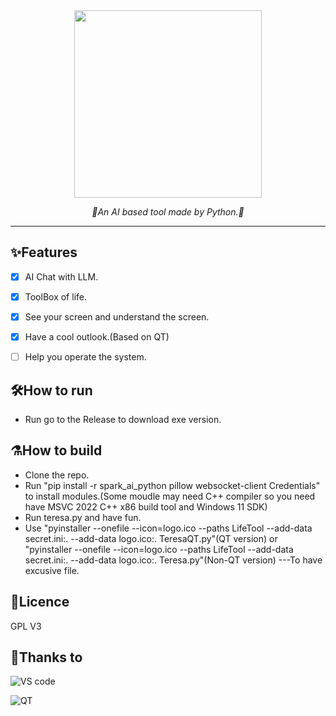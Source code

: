 <div align="center">
  <img src="https://github.com/user-attachments/assets/2b24e837-e891-4c11-ab88-04de3ce44a24" align = "centre" width="300" />
  <p><em>🤖An AI based tool made by Python.🤖</em></p>
</div>

---
## ✨Features
- [x] AI Chat with LLM.
- [x] ToolBox of life.
- [x] See your screen and understand the screen.
- [x] Have a cool outlook.(Based on QT)
- [ ] Help you operate the system.


## 🛠️How to run
- Run go to the Release to download exe version.

## ⚗️How to build

- Clone the repo.
- Run "pip install -r spark_ai_python pillow websocket-client Credentials" to install modules.(Some moudle may need C++ compiler so you need have MSVC 2022 C++ x86 build tool and Windows 11 SDK)
- Run teresa.py and have fun.
- Use "pyinstaller --onefile --icon=logo.ico --paths LifeTool --add-data secret.ini:. --add-data logo.ico:. TeresaQT.py"(QT version) or "pyinstaller --onefile --icon=logo.ico --paths LifeTool --add-data secret.ini:. --add-data logo.ico:. Teresa.py"(Non-QT version) ---To have excusive file.

## 📜Licence
GPL V3

## 🙏Thanks to
![VS code](https://github.com/user-attachments/assets/67c65899-7e32-4cae-aa7c-0df9e39fa463)

![QT](https://github.com/user-attachments/assets/75425013-3642-4549-99e5-3400fbb5a66c)
